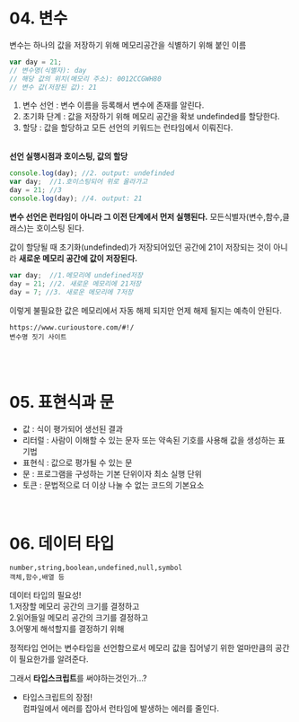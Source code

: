 # 04. 변수

변수는 하나의 값을 저장하기 위해 메모리공간을 식별하기 위해 붙인 이름
```javascript
var day = 21;
// 변수명(식별자): day
// 해당 값의 위치(메모리 주소): 0012CCGWH80
// 변수 값(저장된 값): 21
```
1. 변수 선언 : 변수 이름을 등록해서 변수에 존재를 알린다.
2. 초기화 단계 : 값을 저장하기 위해 메모리 공간을 확보 undefinded를 할당한다.   
3. 할당 : 값을 할당하고 모든 선언의 키워드는 런타임에서 이뤄진다.<br><br>
   
**선언 실행시점과 호이스팅, 값의 할당**   

```javascript
console.log(day); //2. output: undefinded
var day;  //1.호이스팅되어 위로 올라가고
day = 21; //3
console.log(day); //4. output: 21
```
**변수 선언은 런타임이 아니라 그 이전 단계에서 먼저 실행된다.**
모든식별자(변수,함수,클래스)는 호이스팅 된다.   

값이 할당될 때 초기화(undefinded)가 저장되어있던 공간에 21이 저장되는 것이 아니라 **새로운 메모리 공간에 값이 저장된다.**
```javascript
var day;  //1.메모리에 undefined저장
day = 21; //2. 새로운 메모리에 21저장
day = 7; //3. 새로운 메모리에 7저장
```
이렇게 불필요한 값은 메모리에서 자동 해제 되지만 언제 해제 될지는 예측이 안된다.

```
https://www.curioustore.com/#!/ 
변수명 짓기 사이트
```
<br><br>

# 05. 표현식과 문

+ 값 : 식이 평가되어 생선된 결과   
+ 리터럴 : 사람이 이해할 수 있는 문자 또는 약속된 기호를 사용해 값을 생성하는 표기법  
+ 표현식 : 값으로 평가될 수 있는 문  
+ 문 : 프로그램을 구성하는 기본 단위이자 최소 실행 단위  
+ 토큰 : 문법적으로 더 이상 나눌 수 없는 코드의 기본요소
<br><br><br>

# 06. 데이터 타입
```
number,string,boolean,undefined,null,symbol 
객체,함수,배열 등
```
데이터 타입의 필요성!   
1.저장할 메모리 공간의 크기를 결정하고   
2.읽어들일 메모리 공간의 크기를 결정하고   
3.어떻게 해석할지를 결정하기 위해

정적타입 언어는 변수타입을 선언함으로서 메모리 값을 집어넣기 위한 얼마만큼의 공간이 필요한가를 알려준다.

그래서 **타입스크립트**를 써야하는것인가...?   
+ 타입스크립트의 장점!   
컴파일에서 에러를 잡아서 런타임에 발생하는 에러를 줄인다.